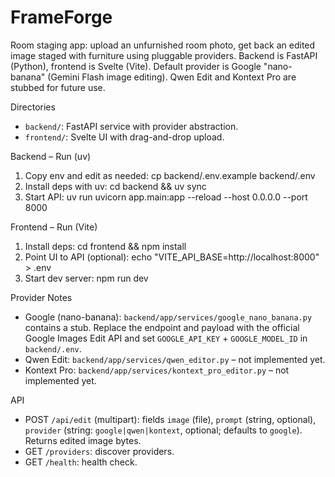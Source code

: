 # FrameForge

Room staging app: upload an unfurnished room photo, get back an edited image staged with furniture using pluggable providers. Backend is FastAPI (Python), frontend is Svelte (Vite). Default provider is Google "nano-banana" (Gemini Flash image editing). Qwen Edit and Kontext Pro are stubbed for future use.

Directories
- `backend/`: FastAPI service with provider abstraction.
- `frontend/`: Svelte UI with drag-and-drop upload.

Backend – Run (uv)
1) Copy env and edit as needed:
   cp backend/.env.example backend/.env
2) Install deps with uv:
   cd backend && uv sync
3) Start API:
   uv run uvicorn app.main:app --reload --host 0.0.0.0 --port 8000

Frontend – Run (Vite)
1) Install deps:
   cd frontend && npm install
2) Point UI to API (optional):
   echo "VITE_API_BASE=http://localhost:8000" > .env
3) Start dev server:
   npm run dev

Provider Notes
- Google (nano-banana): `backend/app/services/google_nano_banana.py` contains a stub. Replace the endpoint and payload with the official Google Images Edit API and set `GOOGLE_API_KEY` + `GOOGLE_MODEL_ID` in `backend/.env`.
- Qwen Edit: `backend/app/services/qwen_editor.py` – not implemented yet.
- Kontext Pro: `backend/app/services/kontext_pro_editor.py` – not implemented yet.

API
- POST `/api/edit` (multipart): fields `image` (file), `prompt` (string, optional), `provider` (string: `google|qwen|kontext`, optional; defaults to `google`). Returns edited image bytes.
- GET `/providers`: discover providers.
- GET `/health`: health check.

